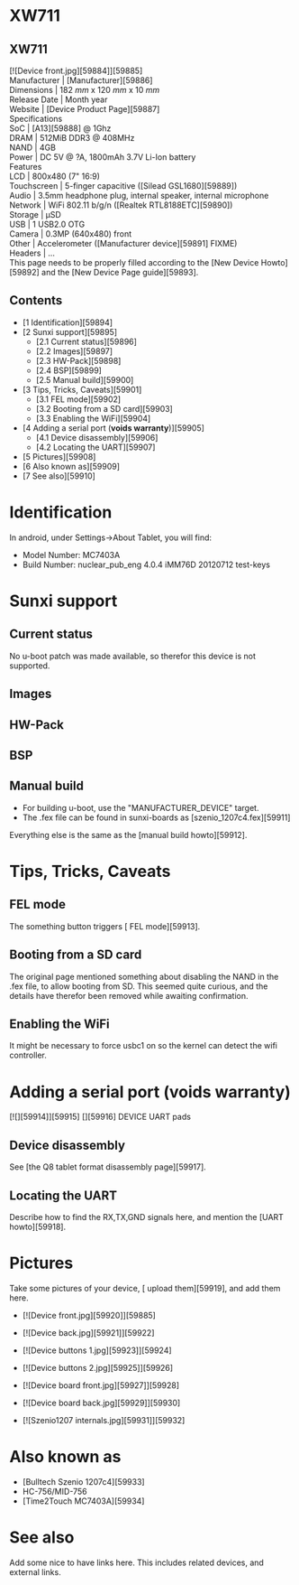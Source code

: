 # XW711
XW711  
---  
[![Device front.jpg][59884]][59885]  
Manufacturer |  [Manufacturer][59886]  
Dimensions |  182 _mm_ x 120 _mm_ x 10 _mm_  
Release Date |  Month year  
Website |  [Device Product Page][59887]  
Specifications   
SoC |  [A13][59888] @ 1Ghz   
DRAM |  512MiB DDR3 @ 408MHz   
NAND |  4GB   
Power |  DC 5V @ ?A, 1800mAh 3.7V Li-Ion battery   
Features   
LCD |  800x480 (7" 16:9)   
Touchscreen |  5-finger capacitive ([Silead GSL1680][59889])   
Audio |  3.5mm headphone plug, internal speaker, internal microphone   
Network |  WiFi 802.11 b/g/n ([Realtek RTL8188ETC][59890])   
Storage |  µSD   
USB |  1 USB2.0 OTG   
Camera |  0.3MP (640x480) front   
Other |  Accelerometer ([Manufacturer device][59891] FIXME)   
Headers |  ...   
This page needs to be properly filled according to the [New Device Howto][59892] and the [New Device Page guide][59893].
## Contents
  * [1 Identification][59894]
  * [2 Sunxi support][59895]
    * [2.1 Current status][59896]
    * [2.2 Images][59897]
    * [2.3 HW-Pack][59898]
    * [2.4 BSP][59899]
    * [2.5 Manual build][59900]
  * [3 Tips, Tricks, Caveats][59901]
    * [3.1 FEL mode][59902]
    * [3.2 Booting from a SD card][59903]
    * [3.3 Enabling the WiFi][59904]
  * [4 Adding a serial port (**voids warranty**)][59905]
    * [4.1 Device disassembly][59906]
    * [4.2 Locating the UART][59907]
  * [5 Pictures][59908]
  * [6 Also known as][59909]
  * [7 See also][59910]

# Identification
In android, under Settings->About Tablet, you will find: 
  * Model Number: MC7403A
  * Build Number: nuclear_pub_eng 4.0.4 iMM76D 20120712 test-keys

# Sunxi support
## Current status
No u-boot patch was made available, so therefor this device is not supported. 
## Images
## HW-Pack
## BSP
## Manual build
  * For building u-boot, use the "MANUFACTURER_DEVICE" target.
  * The .fex file can be found in sunxi-boards as [szenio_1207c4.fex][59911]

Everything else is the same as the [manual build howto][59912]. 
# Tips, Tricks, Caveats
## FEL mode
The something button triggers [ FEL mode][59913]. 
## Booting from a SD card
The original page mentioned something about disabling the NAND in the .fex file, to allow booting from SD. This seemed quite curious, and the details have therefor been removed while awaiting confirmation. 
## Enabling the WiFi
It might be necessary to force usbc1 on so the kernel can detect the wifi controller. 
# Adding a serial port (**voids warranty**)
[![][59914]][59915]
[][59916]
DEVICE UART pads
## Device disassembly
See [the Q8 tablet format disassembly page][59917]. 
## Locating the UART
Describe how to find the RX,TX,GND signals here, and mention the [UART howto][59918].
# Pictures
Take some pictures of your device, [ upload them][59919], and add them here.
  * [![Device front.jpg][59920]][59885]
  * [![Device back.jpg][59921]][59922]
  * [![Device buttons 1.jpg][59923]][59924]
  * [![Device buttons 2.jpg][59925]][59926]
  * [![Device board front.jpg][59927]][59928]
  * [![Device board back.jpg][59929]][59930]

  * [![Szenio1207 internals.jpg][59931]][59932]

# Also known as
  * [Bulltech Szenio 1207c4][59933]
  * HC-756/MID-756
  * [Time2Touch MC7403A][59934]

# See also
Add some nice to have links here. This includes related devices, and external links.
